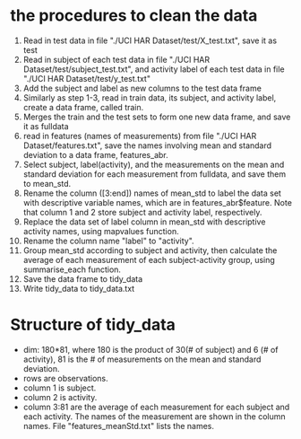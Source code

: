 # the procedures to clean the data

1. Read in test data in file "./UCI HAR Dataset/test/X_test.txt", save it as test
2. Read in subject of each test data in file "./UCI HAR Dataset/test/subject_test.txt",  and  activity label of each test data in file "./UCI HAR Dataset/test/y_test.txt"
3. Add the subject and label as new columns to the test data frame 
4. Similarly as step 1-3, read in train data, its subject, and activity label, create a data frame, called train. 
5. Merges the train and the test sets to form one new data frame, and save it as fulldata
6. read in features (names of measurements) from file "./UCI HAR Dataset/features.txt", save the names involving mean and standard deviation to a data frame, features_abr.
7. Select subject, label(activity), and the measurements on the mean and standard deviation for each measurement from fulldata, and save them to mean_std.
8. Rename the column ([3:end]) names of mean_std to label the data set with descriptive variable names, which are in features_abr$feature. Note that column 1 and 2 store subject and activity label, respectively.
9. Replace the data set of label column in mean_std with descriptive activity names, using mapvalues function. 
10. Rename the column name "label" to "activity".
11. Group mean_std according to subject and activity, then calculate the average of each measurement of each subject-activity group, using summarise_each function.
12. Save the data frame to tidy_data
13. Write tidy_data to tidy_data.txt

# Structure of tidy_data
- dim: 180*81, where 180 is the product of 30(# of subject) and 6 (# of activity), 81 is the # of measurements on the mean and standard deviation.
- rows are observations.
- column 1 is subject.
- column 2 is activity.
- column 3:81 are the average of each measurement for each subject and each activity. The names of the measurement are shown in the column names. File "features_meanStd.txt" lists the names.  
